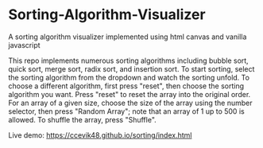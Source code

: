 # Sorting-Algorithm-Visualizer
A sorting algorithm visualizer implemented using html canvas and vanilla javascript

This repo implements numerous sorting algorithms including bubble sort, quick sort, merge sort, radix sort, and insertion sort. To start sorting, select the sorting algorithm from the dropdown and watch the sorting unfold. To choose a different algorithm, first press "reset", then choose the sorting algorithm you want. Press "reset" to reset the array into the original order. For an array of a given size, choose the size of the array using the number selector, then press "Random Array"; note that an array of 1 up to 500 is allowed. To shuffle the array, press "Shuffle".

Live demo: https://ccevik48.github.io/sorting/index.html
